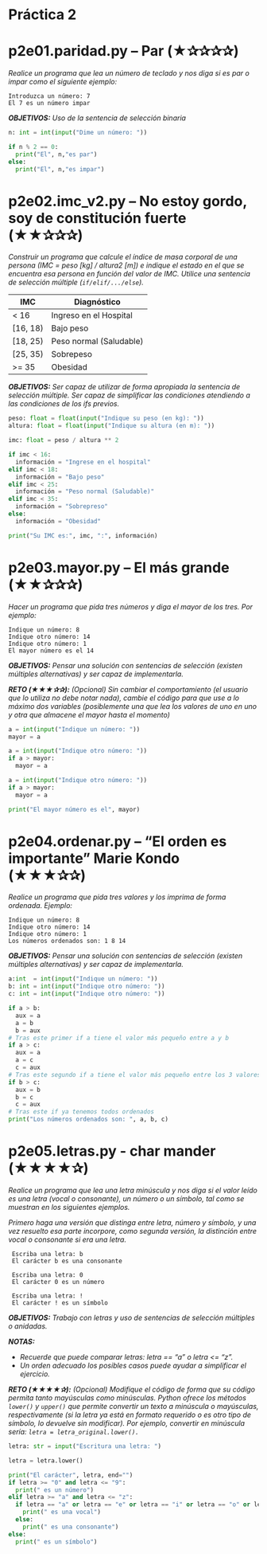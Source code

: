 # Práctica 2

# p2e01.paridad.py – Par (★✰✰✰✰) 
*Realice un programa que lea un número de teclado y nos diga si es par o impar como el siguiente ejemplo:*

```
Introduzca un número: 7 
El 7 es un número impar 
```

*__OBJETIVOS:__ Uso de la sentencia de selección binaria*

```python
n: int = int(input("Dime un número: "))

if n % 2 == 0:
  print("El", n,"es par")
else:
  print("El", n,"es impar")
```


# p2e02.imc_v2.py – No estoy gordo, soy de constitución fuerte (★★✰✰✰) 
*Construir un programa que calcule el índice de masa corporal de una persona (IMC = peso [kg] / altura2 [m]) e indique el estado en el que se encuentra esa persona en función del valor de IMC. Utilice una sentencia de selección múltiple (`if/elif/.../else`).*

| IMC |Diagnóstico | 
| --- | --- |
| < 16 | Ingreso en el Hospital |
| [16, 18) | Bajo peso |
| [18, 25) |Peso normal (Saludable) |
| [25, 35) | Sobrepeso |
| >= 35 | Obesidad |
 
*__OBJETIVOS:__ Ser capaz de utilizar de forma apropiada la sentencia de selección múltiple. Ser capaz de simplificar las condiciones atendiendo a las condiciones de los ifs previos.*

```python
peso: float = float(input("Indique su peso (en kg): "))
altura: float = float(input("Indique su altura (en m): "))

imc: float = peso / altura ** 2

if imc < 16:
  información = "Ingrese en el hospital"
elif imc < 18:
  información = "Bajo peso"
elif imc < 25:
  información = "Peso normal (Saludable)"
elif imc < 35:
  información = "Sobrepreso"
else:
  información = "Obesidad"

print("Su IMC es:", imc, ":", información)
```

# p2e03.mayor.py – El más grande (★★✰✰✰) 
*Hacer un programa que pida tres números y diga el mayor de los tres. Por ejemplo:*
 
```
Indique un número: 8 
Indique otro número: 14 
Indique otro número: 1 
El mayor número es el 14 
``` 

*__OBJETIVOS:__  Pensar  una  solución  con  sentencias  de  selección  (existen  múltiples  alternativas)  y  ser  capaz  de implementarla.*
 
*__RETO (★★★✰✰):__ (Opcional) Sin cambiar el comportamiento (el usuario que lo utiliza no debe notar nada), cambie el código para que use a lo máximo dos variables (posiblemente una que lea los valores de uno en uno y otra que almacene el mayor hasta el momento)*
 
```python
a = int(input("Indique un número: "))
mayor = a

a = int(input("Indique otro número: "))
if a > mayor:
  mayor = a

a = int(input("Indique otro número: "))
if a > mayor:
  mayor = a

print("El mayor número es el", mayor)
```

# p2e04.ordenar.py – “El orden es importante” Marie Kondo (★★★✰✰) 
*Realice un programa que pida tres valores y los imprima de forma ordenada. Ejemplo:*

```
Indique un número: 8 
Indique otro número: 14 
Indique otro número: 1 
Los números ordenados son: 1 8 14 
``` 

*__OBJETIVOS:__  Pensar  una  solución  con  sentencias  de  selección  (existen  múltiples  alternativas)  y  ser  capaz  de implementarla.*
 
```python
a:int  = int(input("Indique un número: "))
b: int = int(input("Indique otro número: "))
c: int = int(input("Indique otro número: "))

if a > b:
  aux = a
  a = b
  b = aux
# Tras este primer if a tiene el valor más pequeño entre a y b
if a > c:
  aux = a
  a = c
  c = aux
# Tras este segundo if a tiene el valor más pequeño entre los 3 valores
if b > c:
  aux = b
  b = c
  c = aux
# Tras este if ya tenemos todos ordenados
print("Los números ordenados son: ", a, b, c)
```

# p2e05.letras.py - char mander (★★★★✰) 
*Realice un programa que lea una letra minúscula y nos diga si el valor leído es una letra (vocal o consonante), un número o un símbolo, tal como se muestran en los siguientes ejemplos.*

*Primero haga una versión que distinga entre letra, número y símbolo, y una vez resuelto esa parte incorpore, como segunda versión, la distinción entre vocal o consonante si era una letra.*

```
 Escriba una letra: b 
 El carácter b es una consonante 
 
 Escriba una letra: 0 
 El carácter 0 es un número 
 
 Escriba una letra: ! 
 El carácter ! es un símbolo 
```

*__OBJETIVOS:__ Trabajo con letras y uso de sentencias de selección múltiples o anidadas.*
 
*__NOTAS:__*
* *Recuerde que puede comparar letras: letra == “a” o letra <= “z”.* 
* *Un orden adecuado los posibles casos puede ayudar a simplificar el ejercicio.*
 
*__RETO  (★★★★✰):__  (Opcional)  Modifique  el  código  de  forma  que  su  código  permita  tanto  mayúsculas  como minúsculas. Python ofrece los métodos `lower()` y `upper()` que permite convertir un texto a minúscula o mayúsculas, respectivamente (si la letra ya está en formato requerido o es otro tipo de símbolo, lo devuelve sin modificar). Por ejemplo, convertir en minúscula sería: `letra = letra_original.lower().`*

```python
letra: str = input("Escritura una letra: ")

letra = letra.lower()

print("El carácter", letra, end="")
if letra >= "0" and letra <= "9":
  print(" es un número")
elif letra >= "a" and letra <= "z":
  if letra == "a" or letra == "e" or letra == "i" or letra == "o" or letra == "u":
    print(" es una vocal")
  else:
    print(" es una consonante")
else:
  print(" es un símbolo")
```
